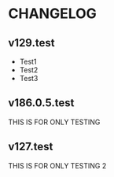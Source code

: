 # CHANGELOG

## v129.test
- Test1
- Test2
- Test3

## v186.0.5.test
THIS IS FOR ONLY TESTING

## v127.test
THIS IS FOR ONLY TESTING 2